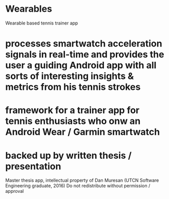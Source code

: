 # Wearables

Wearable based tennis trainer app 
# processes smartwatch acceleration signals in real-time and provides the user a guiding Android app with all sorts of interesting insights & metrics from his tennis strokes
# framework for a trainer app for tennis enthusiasts who onw an Android Wear / Garmin smartwatch
# backed up by written thesis / presentation

Master thesis app, intellectual property of Dan Muresan (UTCN Software Engineering graduate, 2016)
Do not redistribute without permission / approval
